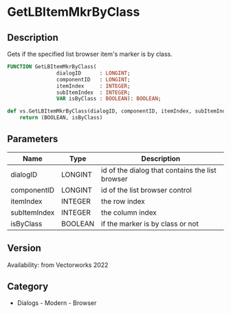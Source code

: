 # GetLBItemMkrByClass

## Description
Gets if the specified list browser item's marker is by class.

```pascal
FUNCTION GetLBItemMkrByClass(
				dialogID      : LONGINT;
				componentID   : LONGINT;
				itemIndex     : INTEGER;
				subItemIndex  : INTEGER;
				VAR isByClass : BOOLEAN): BOOLEAN;
```

```python
def vs.GetLBItemMkrByClass(dialogID, componentID, itemIndex, subItemIndex):
    return (BOOLEAN, isByClass)
```

## Parameters
|Name|Type|Description|
|---|---|---|
|dialogID|LONGINT|id of the dialog that contains the list browser|
|componentID|LONGINT|id of the list browser control|
|itemIndex|INTEGER|the row index|
|subItemIndex|INTEGER|the column index|
|isByClass|BOOLEAN|if the marker is by class or not|

## Version
Availability: from Vectorworks 2022

## Category
* Dialogs - Modern - Browser

